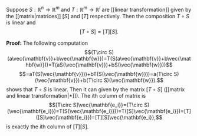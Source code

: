 Suppose $S:\mathbb{R}^n\to\mathbb{R}^m$ and $T:\mathbb{R}^m\to\mathbb{R}^l$ are [[linear transformation]] given by the [[matrix|matrices]] $[S]$ and $[T]$ respectively. Then the composition $T\circ S$ is linear and $$[T\circ S]=[T][S].$$

**Proof:**
The following computation $$(T\circ S)(a\vec{\mathbf{v}}+b\vec{\mathbf{w}})=T(S(a\vec{\mathbf{v}}+b\vec{\mathbf{w}}))=T(aS(\vec{\mathbf{v}})+bS(\vec{\mathbf{w}}))$$$$=aT(S(\vec{\mathbf{v}}))+bT(S(\vec{\mathbf{w}}))=a(T\circ S)(\vec{\mathbf{v}})+b(T\circ S)(\vec{\mathbf{w}}).$$ shows that $T\circ S$ is linear.
Then it can given by the matrix $[T\circ S]$ ([[matrix and linear transformation|*]]). The $i$th column of matrix is $$[T\circ S]\vec{\mathbf{e_i}}=(T\circ S)(\vec{\mathbf{e_i}})=T(S(\vec{\mathbf{e_i}}))=T([S]\vec{\mathbf{e_i}})=[T]([S]\vec{\mathbf{e_i}})=[T][S]\vec{\mathbf{e_i}},$$ is exactly the $i$th column of $[T][S]$.